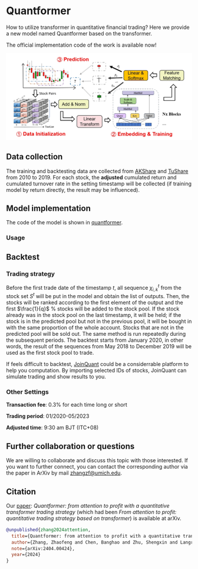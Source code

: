 # Quantformer
How to utilize transformer in quantitative financial trading? Here we provide a new model named Quantformer based on the transformer. 

The official implementation code of the work is available now!

![Overview](./Overview.png)

## Data collection
The training and backtesting data are collected from [AKShare](https://github.com/akfamily/akshare) and [TuShare](https://github.com/waditu/tushare) from 2010 to 2019. For each stock, the **adjusted** cumulated return and cumulated turnover rate in the setting timestamp will be collected (if training model by return directly, the result may be influenced).

## Model implementation
The code of the model is shown in [quantformer](). 

### Usage

## Backtest
### Trading strategy
Before the first trade date of the timestamp $t$, all sequence $\chi^{t} _{i,k}$ from the stock set $S^t$ will be put in the model and obtain the list of outputs. Then, the stocks will be ranked according to the first element of the output and the first $\frac{1}{q}$ % stocks will be added to the stock pool. If the stock already was in the stock pool on the last timestamp, it will be held; if the stock is in the predicted pool but not in the previous pool, it will be bought in with the same proportion of the whole account. Stocks that are not in the predicted pool will be sold out. The same method is run repeatedly during the subsequent periods. The backtest starts from January 2020, in other words, the result of the sequences from May 2018 to December 2019 will be used as the first stock pool to trade.

If feels difficult to backtest, [JoinQuant](https://www.joinquant.com/) could be a considerrable platform to help you computation. By importing selected IDs of stocks, JoinQuant can simulate trading and show results to you.

### Other Settings
**Transaction fee**: 0.3% for each time long or short

**Trading period**: 01/2020-05/2023

**Adjusted time**: 9:30 am BJT (ITC+08)

## Further collaboration or questions
We are willing to collaborate and discuss this topic with those interested. If you want to further connect, you can contact the corresponding author via the paper in ArXiv by mail [zhangzf@umich.edu](mailto:zhangzf@umich.edu). 

## Citation
Our [paper](https://arxiv.org/abs/2404.00424): *Quantformer: from attention to profit with a quantitative transformer trading strategy* (which had been *From attention to profit: quantitative trading strategy based on transformer*) is available at arXiv.
```bibtex
@unpublished{zhang2024attention,
  title={Quantformer: from attention to profit with a quantitative transformer trading strategy},
  author={Zhang, Zhaofeng and Chen, Banghao and Zhu, Shengxin and Langren{\'e}, Nicolas},
  note={arXiv:2404.00424},
  year={2024}
}


